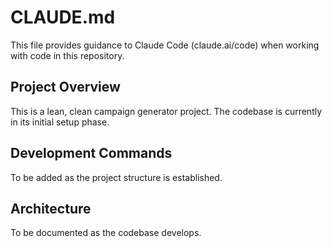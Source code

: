 # CLAUDE.md

This file provides guidance to Claude Code (claude.ai/code) when working with code in this repository.

## Project Overview

This is a lean, clean campaign generator project. The codebase is currently in its initial setup phase.

## Development Commands

To be added as the project structure is established.

## Architecture

To be documented as the codebase develops.
